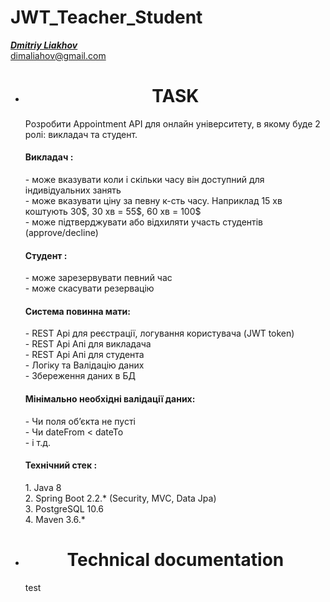 # JWT_Teacher_Student
[_**Dmitriy Liakhov**_](https://www.linkedin.com/in/dmitiy-liakhov-82388a183/)<br>
[dimaliahov@gmail.com](mailto:dimaliahov@gmail.com)

<ul align="center">
    <li>
        <h1>TASK<br></h1>
    </li>
</ul>

<ul>
Розробити Appointment API для онлайн університету, в якому буде 2 ролі: викладач та
студент.<br>
<h4>Викладач :<br></h4>
  - може вказувати коли і скільки часу він доступний для індивідуальних занять<br>
  - може вказувати ціну за певну к-сть часу. Наприклад 15 хв коштують 30$, 30 хв = 55$, 60
хв = 100$<br>
  - може підтверджувати або відхиляти участь студентів (approve/decline)<br>
<h4>Студент :<br></h4>
  - може зарезервувати певний час<br>
  - може скасувати резервацію<br>
<h4>Система повинна мати:<br></h4>
- REST Api для реєстрації, логування користувача (JWT token)<br>
- REST Api Апі для викладача<br>
- REST Api Апі для студента<br>
- Логіку та Валідацію даних<br>
- Збереження даних в БД<br>
<h4>Мінімально необхідні валідації даних:<br></h4>
- Чи поля об’єкта не пусті<br>
- Чи dateFrom < dateTo<br>
- і т.д.<br>
<h4>Технічний стек :<br></h4>
1. Java 8<br>
2. Spring Boot 2.2.* (Security, MVC, Data Jpa)<br>
3. PostgreSQL 10.6<br>
4. Maven 3.6.*<br>

</ul>
<ul align="center">
    <li>
        <h1>Technical documentation<br></h1>
    </li>
</ul>

<ul>
    test
</ul>
